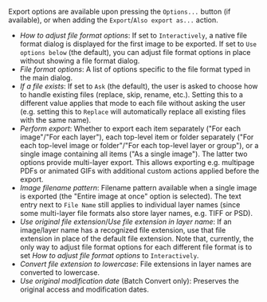 Export options are available upon pressing the `Options...` button (if available), or when adding the `Export`/`Also export as...` action.

* *How to adjust file format options*: If set to `Interactively`, a native file format dialog is displayed for the first image to be exported. If set to `Use options below` (the default), you can adjust file format options in place without showing a file format dialog.
* *File format options*: A list of options specific to the file format typed in the main dialog.
* *If a file exists*: If set to `Ask` (the default), the user is asked to choose how to handle existing files (replace, skip, rename, etc.). Setting this to a different value applies that mode to each file without asking the user (e.g. setting this to `Replace` will automatically replace all existing files with the same name).
* *Perform export*: Whether to export each item separately ("For each image"/"For each layer"), each top-level item or folder separately ("For each top-level image or folder"/"For each top-level layer or group"), or a single image containing all items ("As a single image").
  The latter two options provide multi-layer export. This allows exporting e.g. multipage PDFs or animated GIFs with additional custom actions applied before the export.
* *Image filename pattern*: Filename pattern available when a single image is exported (the "Entire image at once" option is selected).
  The text entry next to `File Name` still applies to individual layer names (since some multi-layer file formats also store layer names, e.g. TIFF or PSD).
* *Use original file extension*/*Use file extension in layer name*: If an image/layer name has a recognized file extension, use that file extension in place of the default file extension. Note that, currently, the only way to adjust file format options for each different file format is to set *How to adjust file format options* to `Interactively`.
* *Convert file extension to lowercase*: File extensions in layer names are converted to lowercase.
* *Use original modification date* (Batch Convert only): Preserves the original access and modification dates.
